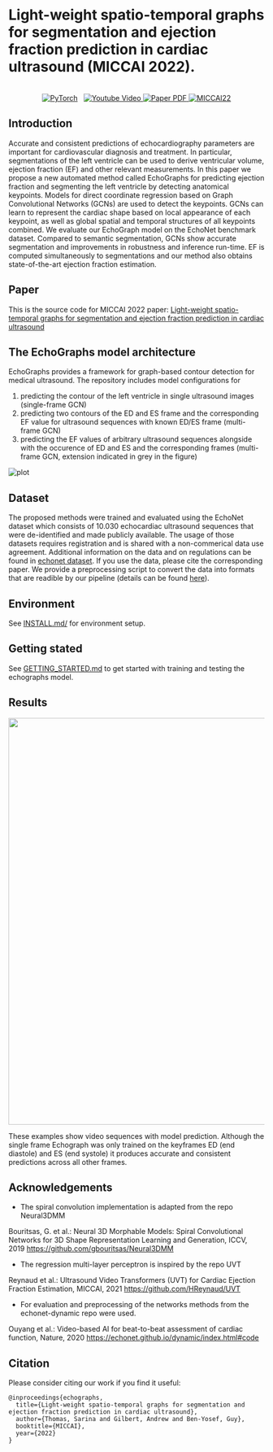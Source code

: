 # Light-weight spatio-temporal graphs for segmentation and ejection fraction prediction in cardiac ultrasound (MICCAI 2022).

<p align="center">
  <br>
    <a href="https://pytorch.org/get-started/locally/"><img alt="PyTorch" src="https://img.shields.io/badge/PyTorch-ee4c2c?logo=pytorch&logoColor=white"></a>
    <a href='url_to_youtube_video' style='padding-left: 0.5rem;'>
      <img src='https://img.shields.io/badge/Youtube-Video-red?style=flat&logo=youtube&logoColor=red' alt='Youtube Video'>
    </a>
    <a href='url_for_pdf'>
      <img src='https://img.shields.io/badge/Paper-PDF-green?style=flat&logo=arXiv&logoColor=green' alt='Paper PDF'>
    </a>
    <a href='https://conferences.miccai.org/2022/en/'>
      <img src='https://www.google.com/imgres?imgurl=https%3A%2F%2Fconferences.miccai.org%2F2022%2Ffiles%2Fimages%2Flayout%2Fgeneral%2Fmiccai2022-logo.png&imgrefurl=https%3A%2F%2Fconferences.miccai.org%2F2022%2F&tbnid=OPWAc8X5KGdUGM&vet=12ahUKEwi1md24_cL4AhUTohoKHfSPCeYQMygAegUIARCmAQ..i&docid=HBGl5SZg0_tNbM&w=576&h=184&q=miccaI%202022%20logo&safe=active&ved=2ahUKEwi1md24_cL4AhUTohoKHfSPCeYQMygAegUIARCmAQ' alt='MICCAI22'>
    </a>
</p>


## Introduction
Accurate and consistent predictions of echocardiography parameters are important for cardiovascular diagnosis and treatment. 
In particular, segmentations of the left ventricle can be used to derive ventricular volume, ejection fraction (EF) and other relevant measurements. 
In this paper we propose a new automated method called EchoGraphs for predicting ejection fraction and segmenting the left ventricle by detecting anatomical keypoints. Models for direct coordinate regression based on Graph Convolutional Networks (GCNs) are used to detect the keypoints. GCNs can learn to represent the cardiac shape based on local appearance of each keypoint, as well as global spatial and temporal structures of all keypoints combined. 
We evaluate our EchoGraph model on the EchoNet benchmark dataset. 
Compared to semantic segmentation, GCNs show accurate segmentation and improvements in robustness and inference run-time. 
EF is computed simultaneously to segmentations and our method also obtains state-of-the-art ejection fraction estimation.

## Paper
This is the source code for MICCAI 2022 paper: [Light-weight spatio-temporal graphs for segmentation and ejection fraction prediction in cardiac ultrasound](link_to_arxiv)

## The EchoGraphs model architecture
EchoGraphs provides a framework for graph-based contour detection for medical ultrasound. 
The repository includes model configurations for
1) predicting the contour of the left ventricle in single ultrasound images (single-frame GCN)
2) predicting two contours of the ED and ES frame and the corresponding EF value for ultrasound sequences with known ED/ES frame (multi-frame GCN)
3) predicting the EF values of arbitrary ultrasound sequences alongside with the occurence of ED and ES and the corresponding frames (multi-frame GCN, extension indicated in grey in the figure)

![plot](./figures/NetworkOverview.png)

## Dataset
The proposed methods were trained and evaluated using the EchoNet dataset which consists of 10.030 echocardiac ultrasound sequences that were de-identified and made publicly available. The usage of those datasets requires registration and is shared with a non-commerical data use agreement.
Additional information on the data and on regulations can be found in [echonet dataset](https://echonet.github.io/dynamic/). If you use the data, please cite the corresponding paper. We provide a preprocessing script to convert the data into formats that are readible by our pipeline (details can be found [here](./GETTING_STARTED.md)).

## Environment
See [INSTALL.md/](./INSTALL.md) for environment setup.

## Getting stated
See [GETTING_STARTED.md](./GETTING_STARTED.md) to get started with training and testing the echographs model. 

## Results 
[<img src="./figures/GCN_MobileNet2_single_frame.gif" width="800"/>](./figures/GCN_MobileNet2_single_frame.gif)

These examples show video sequences with model prediction. Although the single frame Echograph was only trained on the keyframes ED (end diastole) and ES (end systole) it produces accurate and consistent predictions across all other frames.

## Acknowledgements

- The spiral convolution implementation is adapted from the repo Neural3DMM

Bouritsas, G. et al.: Neural 3D Morphable Models: Spiral Convolutional Networks for 3D 
Shape Representation Learning and Generation, ICCV, 2019 
https://github.com/gbouritsas/Neural3DMM

- The regression multi-layer perceptron is inspired by the repo UVT

Reynaud et al.: Ultrasound Video Transformers (UVT) for Cardiac Ejection Fraction Estimation, MICCAI, 2021
https://github.com/HReynaud/UVT

- For evaluation and preprocessing of the networks methods from the echonet-dynamic repo were used.

Ouyang et al.: Video-based AI for beat-to-beat assessment of cardiac function, Nature, 2020 
https://echonet.github.io/dynamic/index.html#code


## Citation
Please consider citing our work if you find it useful:

```
@inproceedings{echographs,
  title={Light-weight spatio-temporal graphs for segmentation and ejection fraction prediction in cardiac ultrasound},
  author={Thomas, Sarina and Gilbert, Andrew and Ben-Yosef, Guy},
  booktitle={MICCAI},
  year={2022}
}

